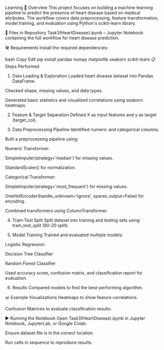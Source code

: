 Learning
📌 Overview
This project focuses on building a machine learning pipeline to predict the presence of heart disease based on medical attributes. The workflow covers data preprocessing, feature transformation, model training, and evaluation using Python's scikit-learn library.

📂 Files in Repository
Task3(HeartDisease).ipynb – Jupyter Notebook containing the full workflow for heart disease prediction.

🛠️ Requirements
Install the required dependencies:

bash
Copy
Edit
pip install pandas numpy matplotlib seaborn scikit-learn
📋 Steps Performed
1. Data Loading & Exploration
Loaded heart disease dataset into Pandas DataFrame.

Checked shape, missing values, and data types.

Generated basic statistics and visualized correlations using seaborn heatmaps.

2. Feature & Target Separation
Defined X as input features and y as target (target_col).

3. Data Preprocessing Pipeline
Identified numeric and categorical columns.

Built a preprocessing pipeline using:

Numeric Transformer:

SimpleImputer(strategy='median') for missing values.

StandardScaler() for normalization.

Categorical Transformer:

SimpleImputer(strategy='most_frequent') for missing values.

OneHotEncoder(handle_unknown='ignore', sparse_output=False) for encoding.

Combined transformers using ColumnTransformer.

4. Train-Test Split
Split dataset into training and testing sets using train_test_split (80-20 split).

5. Model Training
Trained and evaluated multiple models:

Logistic Regression

Decision Tree Classifier

Random Forest Classifier

Used accuracy score, confusion matrix, and classification report for evaluation.

6. Results
Compared models to find the best-performing algorithm.

📊 Example Visualizations
Heatmaps to show feature correlations.

Confusion Matrices to evaluate classification results.

▶️ Running the Notebook
Open Task3(HeartDisease).ipynb in Jupyter Notebook, JupyterLab, or Google Colab.

Ensure dataset file is in the correct location.

Run cells in sequence to reproduce results.

